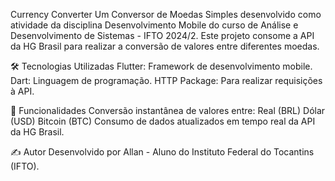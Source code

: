 Currency Converter
Um Conversor de Moedas Simples desenvolvido como atividade da disciplina Desenvolvimento Mobile do curso de Análise e Desenvolvimento de Sistemas - IFTO 2024/2. Este projeto consome a API da HG Brasil para realizar a conversão de valores entre diferentes moedas.

🛠 Tecnologias Utilizadas
Flutter: Framework de desenvolvimento mobile.
Dart: Linguagem de programação.
HTTP Package: Para realizar requisições à API.

🌟 Funcionalidades
Conversão instantânea de valores entre:
Real (BRL)
Dólar (USD)
Bitcoin (BTC)
Consumo de dados atualizados em tempo real da API da HG Brasil.

✍️ Autor
Desenvolvido por Allan - Aluno do Instituto Federal do Tocantins (IFTO).
